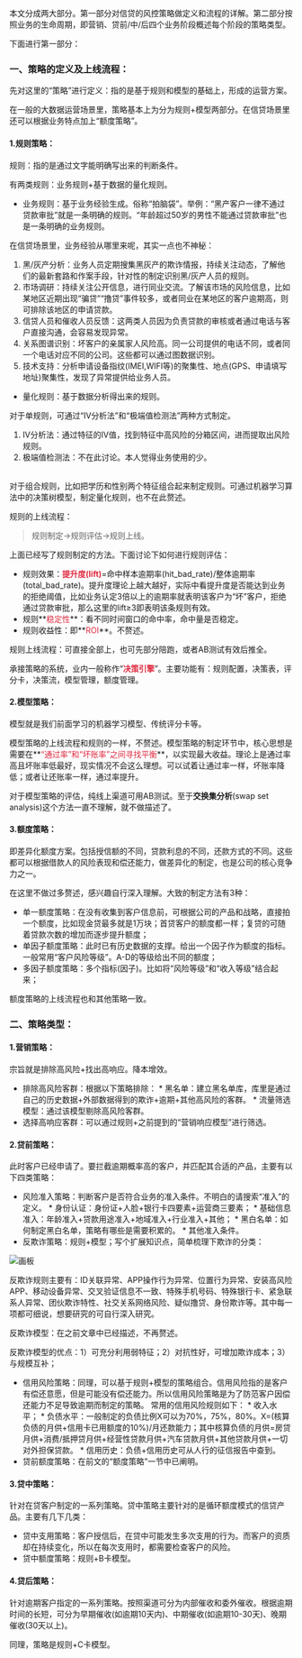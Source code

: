 本文分成两大部分。第一部分对信贷的风控策略做定义和流程的详解。第二部分按照业务的生命周期，即营销、贷前/中/后四个业务阶段概述每个阶段的策略类型。

下面进行第一部分：

### 一、策略的定义及上线流程：
先对这里的“策略”进行定义：指的是基于规则和模型的基础上，形成的运营方案。

在一般的大数据运营场景里，策略基本上为分为规则+模型两部分。在信贷场景里还可以根据业务特点加上“额度策略”。

#### 1.规则策略：
规则：指的是通过文字能明确写出来的判断条件。

有两类规则：业务规则+基于数据的量化规则。

* 业务规则：基于业务经验生成。俗称“拍脑袋”。举例：“黑产客户一律不通过贷款审批”就是一条明确的规则。“年龄超过50岁的男性不能通过贷款审批”也是一条明确的业务规则。   

在信贷场景里，业务经验从哪里来呢，其实一点也不神秘：

1. 黑/灰产分析：业务人员定期搜集黑灰产的欺诈情报，持续关注动态，了解他们的最新套路和作案手段，针对性的制定识别黑/灰产人员的规则。
2. 市场调研：持续关注公开信息，进行同业交流。了解该市场的风险信息，比如某地区近期出现“骗贷”“撸贷”事件较多，或者同业在某地区的客户逾期高，则可排除该地区的申请贷款。
3. 信贷人员和催收人员反馈：这两类人员因为负责贷款的审核或者通过电话与客户直接沟通，会容易发现异常。
4. 关系图谱识别：坏客户的亲属家人风险高。同一公司提供的电话不同，或者同一个电话对应不同的公司。这些都可以通过图数据识别。
5. 技术支持：分析申请设备指纹(IMEI,WIFI等)的聚集性、地点(GPS、申请填写地址)聚集性，发现了异常提供给业务人员。
* 量化规则：基于数据分析得出来的规则。

对于单规则，可通过“IV分析法”和“极端值检测法”两种方式制定。

1. IV分析法：通过特征的IV值，找到特征中高风险的分箱区间，进而提取出风险规则。
2. 极端值检测法：不在此讨论。本人觉得业务使用的少。
<br>
对于组合规则，比如把学历和性别两个特征组合起来制定规则。可通过机器学习算法中的决策树模型，制定量化规则，也不在此赘述。
<br>


规则的上线流程：

> 规则制定→规则评估→规则上线。

上面已经写了规则制定的方法。下面讨论下如何进行规则评估：

+ 规则效果：**<font style="color:#DF2A3F;">提升度(lift)</font>**=命中样本逾期率(hit_bad_rate)/整体逾期率(total_bad_rate)。提升度理论上越大越好，实际中看提升度是否能达到业务的拒绝阈值，比如业务认定3倍以上的逾期率就表明该客户为“坏”客户，拒绝通过贷款审批，那么这里的lift≥3即表明该条规则有效。
+ 规则**<font style="color:#DF2A3F;">稳定性</font>**：看不同时间窗口的命中率，命中量是否稳定。
+ 规则收益性：即**<font style="color:#DF2A3F;">ROI</font>**。不赘述。

规则上线流程：可直接全部上，也可先部分陪跑，或者AB测试有效后推全。

承接策略的系统，业内一般称作“**<font style="color:#DF2A3F;">决策引擎</font>**”。主要功能有：规则配置，决策表，评分卡，决策流，模型管理，额度管理。

#### 2.模型策略：
模型就是我们前面学习的机器学习模型、传统评分卡等。

模型策略的上线流程和规则的一样，不赘述。模型策略的制定环节中，核心思想是需要在**<font style="color:#DF2A3F;">“通过率”和“坏账率”之间寻找平衡</font>**，以实现最大收益。理论上是通过率高且坏账率低最好，现实情况不会这么理想。可以试着让通过率一样，坏账率降低；或者让还账率一样，通过率提升。

对于模型策略的评估，纯线上渠道可用AB测试。至于**交换集分析**(swap set analysis)这个方法一直不理解，就不做描述了。

#### 3.额度策略：
即差异化额度方案。包括授信额的不同，贷款利息的不同，还款方式的不同。这些都可以根据借款人的风险表现和偿还能力，做差异化的制定，也是公司的核心竞争力之一。

在这里不做过多赘述，感兴趣自行深入理解。大致的制定方法有3种：

+ 单一额度策略：在没有收集到客户信息前，可根据公司的产品和战略，直接拍一个额度，比如现金贷最多就是1万块；首贷客户的额度都一样；复贷的可随着贷款次数的增加而逐步提升额度；
+ 单因子额度策略：此时已有历史数据的支撑。给出一个因子作为额度的指标。一般常用“客户风险等级”。A-D的等级给出不同的额度；
+ 多因子额度策略：多个指标(因子)。比如将“风险等级”和“收入等级”结合起来；

额度策略的上线流程也和其他策略一致。

### 二、策略类型：
#### 1.营销策略：
宗旨就是排除高风险+找出高响应。降本增效。

+ 排除高风险客群：根据以下策略排除：
       * 黑名单：建立黑名单库，库里是通过自己的历史数据+外部数据得到的欺诈+逾期+其他高风险的客群。
       * 流量筛选模型：通过该模型剔除高风险客群。
+ 选择高响应客群：可以通过规则+之前提到的“营销响应模型”进行筛选。

#### 2.贷前策略：
此时客户已经申请了。要拦截逾期概率高的客户，并匹配其合适的产品，主要有以下四类策略：

+ 风险准入策略：判断客户是否符合业务的准入条件。不明白的请搜索“准入”的定义。
        * 身份认证：身份证+人脸+银行卡四要素+运营商三要素；
        * 基础信息准入：年龄准入+贷款用途准入+地域准入+行业准入+其他；
        * 黑白名单：如何制定黑白名单，策略有哪些是需要积累的。
        * 其他准入条件。
+ 反欺诈策略：规则+模型；写个扩展知识点，简单梳理下欺诈的分类：

![画板](https://cdn.nlark.com/yuque/0/2024/jpeg/2985714/1733196816723-8bfd3654-590d-4477-812b-a5cbc39597e6.jpeg)

反欺诈规则主要有：ID关联异常、APP操作行为异常、位置行为异常、安装高风险APP、移动设备异常、交叉验证信息不一致、特殊手机号码、特殊银行卡、紧急联系人异常、团伙欺诈特性、社交关系网络风险、疑似撸贷、身份欺诈等。其中每一项都可细说，想要研究的可自行深入研究。

反欺诈模型：在之前文章中已经描述，不再赘述。

反欺诈模型的优点：1）可充分利用弱特征；2）对抗性好，可增加欺诈成本；3）与规模互补；

+ 信用风险策略：同理，可以基于规则+模型的策略组合。信用风险指的是客户有偿还意愿，但是可能没有偿还能力。所以信用风险策略是为了防范客户因偿还能力不足导致逾期而制定的策略。
常用的信用风险规则如下：
       * 收入水平；
       * 负债水平：一般制定的负债比例X可以为70%，75%，80%。X=(核算负债的月供+信用卡已用额度的10%)/月还款能力；其中核算负债的月供=房贷月供+消费/抵押贷月供+经营性贷款月供+汽车贷款月供+其他贷款月供+一切对外担保贷款。
       * 信用历史：负债+信用历史可从人行的征信报告中查到。
+ 贷前额度策略：在前文的“额度策略”一节中已阐明。

#### 3.贷中策略：
针对在贷客户制定的一系列策略。贷中策略主要针对的是循环额度模式的信贷产品。主要有几下几类：

+ 贷中支用策略：客户授信后，在贷中可能发生多次支用的行为。而客户的资质却在持续变化，所以在每次支用时，都需要检查客户的风险。
+ 贷中额度策略：规则+B卡模型。

#### 4.贷后策略：
针对逾期客户指定的一系列策略。按照渠道可分为内部催收和委外催收。根据逾期时间的长短，可分为早期催收(如逾期10天内)、中期催收(如逾期10-30天)、晚期催收(30天以上)。

同理，策略是规则+C卡模型。



